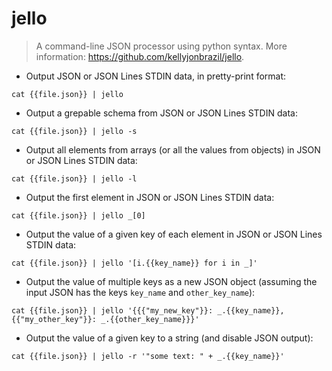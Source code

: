 # jello

> A command-line JSON processor using python syntax.
> More information: <https://github.com/kellyjonbrazil/jello>.

- Output JSON or JSON Lines STDIN data, in pretty-print format:

`cat {{file.json}} | jello`

- Output a grepable schema from JSON or JSON Lines STDIN data:

`cat {{file.json}} | jello -s`

- Output all elements from arrays (or all the values from objects) in JSON or JSON Lines STDIN data:

`cat {{file.json}} | jello -l`

- Output the first element in JSON or JSON Lines STDIN data:

`cat {{file.json}} | jello _[0]`

- Output the value of a given key of each element in JSON or JSON Lines STDIN data:

`cat {{file.json}} | jello '[i.{{key_name}} for i in _]'`

- Output the value of multiple keys as a new JSON object (assuming the input JSON has the keys `key_name` and `other_key_name`):

`cat {{file.json}} | jello '{{{"my_new_key"}}: _.{{key_name}}, {{"my_other_key"}}: _.{{other_key_name}}}'`

- Output the value of a given key to a string (and disable JSON output):

`cat {{file.json}} | jello -r '"some text: " + _.{{key_name}}'`
